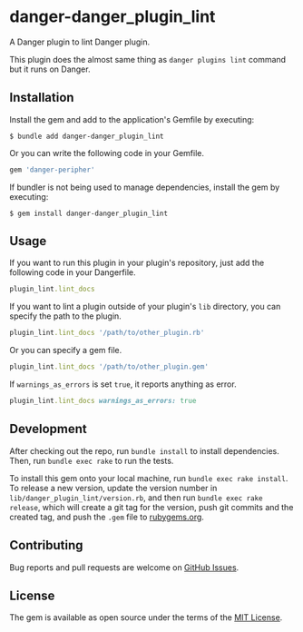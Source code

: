 # danger-danger\_plugin\_lint

A Danger plugin to lint Danger plugin.

This plugin does the almost same thing as `danger plugins lint` command but it runs on Danger.

## Installation

Install the gem and add to the application's Gemfile by executing:

    $ bundle add danger-danger_plugin_lint

Or you can write the following code in your Gemfile.

```ruby
gem 'danger-peripher'
```

If bundler is not being used to manage dependencies, install the gem by executing:

    $ gem install danger-danger_plugin_lint

## Usage

If you want to run this plugin in your plugin's repository, just add the following code in your Dangerfile.

```ruby
plugin_lint.lint_docs
```

If you want to lint a plugin outside of your plugin's `lib` directory, you can specify the path to the plugin.

```ruby
plugin_lint.lint_docs '/path/to/other_plugin.rb'
```

Or you can specify a gem file.

```ruby
plugin_lint.lint_docs '/path/to/other_plugin.gem'
```

If `warnings_as_errors` is set `true`, it reports anything as error.

```ruby
plugin_lint.lint_docs warnings_as_errors: true
```

## Development

After checking out the repo, run `bundle install` to install dependencies. Then, run `bundle exec rake` to run the tests.

To install this gem onto your local machine, run `bundle exec rake install`.
To release a new version, update the version number in `lib/danger_plugin_lint/version.rb`, and then run `bundle exec rake release`, which will create a git tag for the version, push git commits and the created tag, and push the `.gem` file to [rubygems.org](https://rubygems.org).

## Contributing

Bug reports and pull requests are welcome on [GitHub Issues](https://github.com/manicmaniac/danger-danger_plugin_lint).

## License

The gem is available as open source under the terms of the [MIT License](https://opensource.org/licenses/MIT).
